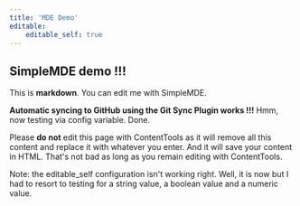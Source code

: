 ```yaml
---
title: 'MDE Demo'
editable:
    editable_self: true
---
```


## SimpleMDE demo !!!

This is **markdown**. You can edit me with SimpleMDE.

**Automatic syncing to GitHub using the Git Sync Plugin works !!!** Hmm, now testing via config variable. Done.

Please **do not** edit this page with ContentTools as it will remove all this content and replace it with whatever you enter. And it will save your content in HTML. That's not bad as long as you remain editing with ContentTools.

Note: the editable_self configuration isn't working right. Well, it is now but I had to resort to testing for a string value, a boolean value and a numeric value.